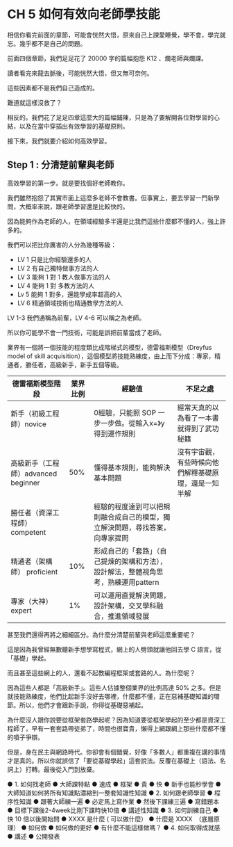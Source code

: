# CH 5 如何有效向老師學技能

相信你看完前面的章節，可能會恍然大悟，原來自己上課愛睡覺，學不會，學完就忘。幾乎都不是自己的問題。

前面四個章節，我們足足花了 20000 字的篇幅抱怨 K12 、爛老師與爛課。

讀者看完來龍去脈後，可能恍然大悟，但又無可奈何。

這些因素都不是我們自己造成的。

難道就這樣沒救了？

相反的。我們花了足足四章這麼大的篇幅鋪陳，只是為了要解開各位對學習的心結，以及在當中穿插出有效學習的基礎原則。

接下來，我們就要介紹如何高效學習。

## Step 1 : 分清楚前輩與老師

高效學習的第一步。就是要找個好老師教你。

我們雖然抱怨了其實市面上這麼多老師不會教書。但事實上，要去學習一門新學問，大概率來說，跟老師學習還是比較快的。

因為能夠作為老師的人，在領域經驗多半還是比我們這些什麼都不懂的人，強上許多的。

我們可以把比你厲害的人分為幾種等級：

* LV 1 只是比你經驗還多的人
* LV 2 有自己獨特做事方法的人
* LV 3 能夠 1 對 1 教人做事方法的人
* LV 4 能夠 1 對 多教方法的人
* Lv 5 能夠 1 對多，還能學成率超高的人
* LV 6 精通領域技術也精通教學方法的人

LV 1-3 我們通稱為前輩，LV 4-6 可以稱之為老師。

所以你可能學不會一門技術，可能是誤把前輩當成了老師。

業界有一個將一個技能的程度類比成階梯式的模型，德雷福斯模型（Dreyfus model of skill acquisition），這個模型將技能熟練度，由上而下分成：專家，精通者，勝任者，高級新手，新手五個等級。

| 德雷福斯模型階段	|業界比例|	經驗值|	不足之處|
| ------------------------------------| --| ------| ----------|
| 新手（初級工程師）novice	        　　　 |   |	 0經驗，只能照 SOP 一步一步做。從輸入x=》y得到運作規則|經常天真的以為看了一本書就得到了武功秘籍　|
| 高級新手（工程師）advanced beginner    |50%|	 懂得基本規則，能夠解決基本問題|	沒有宇宙觀，有些時候向他們解釋基礎原理，還是一知半解　|
| 勝任者（資深工程師）competent          |   |	經驗的程度達到可以把規則融合成自己的模型，獨立解決問題，尋找答案，向專家提問　| |
| 精通者（架構師） proficient		        |10%|	  形成自己的「套路」（自己提煉的架構和方法），設計解法，整體視角思考，熟練運用pattern　| |
| 專家（大神）expert                  	|1%|  	可以運用直覺解決問題，設計架構，交叉學科融合，推進領域發展　| |

甚至我們還得再將之細細區分。為什麼分清楚前輩與老師這麼重要呢？

這是因為我曾經無數聽新手想學寫程式，網上的人劈頭就讓他回去學 C 語言，從「基礎」學起。

而且甚至這些網上的人，還看不起教編程框架或套路的人。為什麼呢？

因為這些人都是「高級新手」。這些人佔據整個業界的比例高達 50% 之多。但是就技能熟練度，他們比起新手沒好去哪裡，什麼都不懂，正在惡補基礎知識的環節。所以，他們才會跟新手說，你得從基礎惡補起。

為什麼沒人跟你說要從框架套路學起呢？因為知道要從框架學起的至少都是資深工程師了，早有一套套路帶徒弟了，時間也很寶貴，懶得上網跟網上那些什麼都不懂的噴子爭辯。

但是，身在民主與網路時代。你卻會有個錯覺，好像「多數人」都重複在講的事情才是真的。所以你就誤信了「要從基礎學起」這套說法。反覆在基礎上（語法、名詞上）打轉。最後從入門到放棄。



●	1. 如何找老師
●	大師課特點
●	速成
●	框架
●	貴
●	快
●	新手也能秒學會
●	大師知道如何將所有知識點濃縮到一整套知識性知識
●	2. 如何跟老師學習
●	程序性知識
●	跟著大師練一遍
●	必定馬上寫作業
●	然後下課練三遍
●	寫錯題本
●	目標下課後2-4week比剛下課時快10倍
●	講述性知識
●	3. 如何訓練自己
●	快 10 倍以後開始問
●	 XXXX 是什麼 ( 可以做什麼）
●	什麼是 XXXX　（底層原理）
●	如何做
●	如何做的更好
●	有什麼不能這樣做嗎？
●	4. 如何取得成就感
●	講述
●	公開發表
